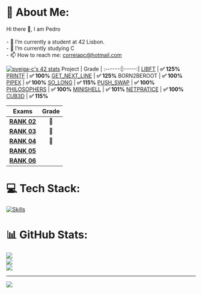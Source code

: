 # 💫 About Me:
Hi there 👋, I am Pedro<br><br>- 🔭 I’m currently a student at 42 Lisbon.<br>- 🌱 I’m currently studying C<br>- 📫  How to reach me: correiapc@hotmail.com<br>

[![pveiga-c's 42 stats](https://badge.mediaplus.ma/binary/pveiga-c?UM6P=off)](https://github.com/oakoudad/badge42)
Project | Grade | 
:------:|:-----:|
[LIBFT](https://github.com/pveiga-c/libft_42) | **:white_check_mark: 125%**
[PRINTF](https://github.com/pveiga-c/ft_printf_42) | **:white_check_mark: 100%**
[GET_NEXT_LINE](https://github.com/pveiga-c/get_next_line_42) | **:white_check_mark: 125%**
BORN2BEROOT | **:white_check_mark: 100%**
[PIPEX](https://github.com/pveiga-c/pipex_42) | **:white_check_mark: 100%**
[SO_LONG](https://github.com/pveiga-c/so_long_42) | **:white_check_mark: 115%**
[PUSH_SWAP](https://github.com/pveiga-c/push_swap_42) | **:white_check_mark: 100%**
[PHILOSOPHERS](https://github.com/pveiga-c/philosophers_42) | **:white_check_mark: 100%**
[MINISHELL](https://github.com/pveiga-c/minishell_42) | **:white_check_mark: 101%**
[NETPRATICE](https://github.com/pveiga-c/netPtratice_42) | **:white_check_mark: 100%**
[CUB3D](https://github.com/pfviegas/cub3D) | **:white_check_mark: 115%**

Exams | Grade | 
:-------:|:-----:|
[**RANK 02**](https://github.com/pveiga-c/Exam_42/tree/main/Rank%202) | :100:
[**RANK 03**](https://github.com/pveiga-c/Exam_42/tree/main/Rank%203) | :100:
[**RANK 04**](https://github.com/pveiga-c/Exam_42/tree/main/Rank%204) | :100:
[**RANK 05**](https://github.com/pveiga-c/Exam_42/tree/main/Rank%205) |
[**RANK 06**](https://github.com/pveiga-c/Exam_42/tree/main/Rank%206/mini_serv) |

# 💻 Tech Stack:
[![Skills](https://skillicons.dev/icons?i=c,cmake,bash,linux,github,git,githubactions,vim,vscode,eclipse,discord,linkedin,instagram,gmail)](https://skillicons.dev)
# 📊 GitHub Stats:
![](https://github-readme-stats.vercel.app/api?username=pveiga-c&theme=monokai&hide_border=true&include_all_commits=false&count_private=true)<br/>
![](https://github-readme-streak-stats.herokuapp.com/?user=pveiga-c&theme=monokai&hide_border=true)<br/>
![](https://github-readme-stats.vercel.app/api/top-langs/?username=pveiga-c&theme=monokai&hide_border=true&include_all_commits=false&count_private=true&layout=compact)

---
[![](https://visitcount.itsvg.in/api?id=pveiga-c&icon=0&color=0)](https://visitcount.itsvg.in)

<!-- Proudly created with GPRM ( https://gprm.itsvg.in ) -->
